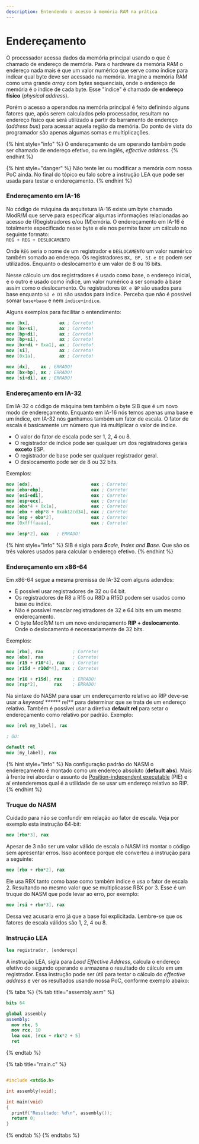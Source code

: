 ```yaml
---
description: Entendendo o acesso à memória RAM na prática
---
```


# Endereçamento

O processador acessa dados da memória principal usando o que é chamado de endereço de memória. Para o hardware da memória RAM o endereço nada mais é que um valor numérico que serve como índice para indicar qual byte deve ser acessado na memória. Imagine a memória RAM como uma grande _array_ com _bytes_ sequenciais, onde o endereço de memória é o índice de cada byte. Esse "índice" é chamado de **endereço físico** (_physical address_).

Porém o acesso a operandos na memória principal é feito definindo alguns fatores que, após serem calculados pelo processador, resultam no endereço físico que será utilizado a partir do barramento de endereço (_address bus_) para acessar aquela região da memória. Do ponto de vista do programador são apenas algumas somas e multiplicações.

{% hint style="info" %}
O endereçamento de um operando também pode ser chamado de endereço efetivo, ou em inglês, _effective address_.
{% endhint %}

{% hint style="danger" %}
Não tente ler ou modificar a memória com nossa PoC ainda. No final do tópico eu falo sobre a instrução LEA que pode ser usada para testar o endereçamento.
{% endhint %}

### Endereçamento em IA-16

No código de máquina da arquitetura IA-16 existe um byte chamado ModR/M que serve para especificar algumas informações relacionadas ao acesso de (R)egistradores e/ou (M)emória. O endereçamento em IA-16 é totalmente especificado nesse byte e ele nos permite fazer um cálculo no seguinte formato:\
`REG + REG + DESLOCAMENTO`

Onde `REG` seria o nome de um registrador e `DESLOCAMENTO` um valor numérico também somado ao endereço. Os registradores `BX, BP, SI e DI` podem ser utilizados. Enquanto o deslocamento é um valor de 8 ou 16 bits.

Nesse cálculo um dos registradores é usado como base, o endereço inicial, e o outro é usado como índice, um valor numérico a ser somado à base assim como o deslocamento. Os registradores `BX e BP` são usados para base enquanto `SI e DI` são usados para índice. Perceba que não é possível somar `base+base` e nem `índice+índice`.

Alguns exemplos para facilitar o entendimento:

```nasm
mov [bx],           ax ; Correto!
mov [bx+si],        ax ; Correto!
mov [bp+di],        ax ; Correto!
mov [bp+si],        ax ; Correto!
mov [bx+di + 0xa1], ax ; Correto!
mov [si],           ax ; Correto!
mov [0x1a],         ax ; Correto!

mov [dx],    ax ; ERRADO!
mov [bx+bp], ax ; ERRADO!
mov [si+di], ax ; ERRADO!
```

### Endereçamento em IA-32

Em IA-32 o código de máquina tem também o byte SIB que é um novo modo de endereçamento. Enquanto em IA-16 nós temos apenas uma base e um índice, em IA-32 nós ganhamos também um fator de escala. O fator de escala é basicamente um número que irá multiplicar o valor de índice.

* O valor do fator de escala pode ser 1, 2, 4 ou 8.
* O registrador de índice pode ser qualquer um dos registradores gerais **exceto** ESP.
* O registrador de base pode ser qualquer registrador geral.
* O deslocamento pode ser de 8 ou 32 bits.

Exemplos:

```nasm
mov [edx],                      eax ; Correto!
mov [ebx+ebp],                  eax ; Correto!
mov [esi+edi],                  eax ; Correto!
mov [esp+ecx],                  eax ; Correto!
mov [ebx*4 + 0x1a],             eax ; Correto!
mov [ebx + ebp*8 + 0xab12cd34], eax ; Correto!
mov [esp + ebx*2],              eax ; Correto!
mov [0xffffaaaa],               eax ; Correto!

mov [esp*2], eax   ; ERRADO!
```

{% hint style="info" %}
SIB é sigla para _**S**cale, **I**ndex and **B**ase_. Que são os três valores usados para calcular o endereço efetivo.
{% endhint %}

### Endereçamento em x86-64

Em x86-64 segue a mesma premissa de IA-32 com alguns adendos:

* É possível usar registradores de 32 ou 64 bit.
* Os registradores de R8 a R15 ou R8D a R15D podem ser usados como base ou índice.
* Não é possível mesclar registradores de 32 e 64 bits em um mesmo endereçamento.
* O byte ModR/M tem um novo endereçamento **RIP + deslocamento**. Onde o deslocamento é necessariamente de 32 bits.

Exemplos:

```nasm
mov [rbx], rax           ; Correto!
mov [ebx], rax           ; Correto!
mov [r15 + r10*4], rax   ; Correto!
mov [r15d + r10d*4], rax ; Correto!

mov [r10 + r15d], rax    ; ERRADO!
mov [rsp*2],      rax    ; ERRADO!
```

Na sintaxe do NASM para usar um endereçamento relativo ao RIP deve-se usar a _keyword ****_** rel** para determinar que se trata de um endereço relativo. Também é possível usar a diretiva **default rel** para setar o endereçamento como relativo por padrão. Exemplo:

```nasm
mov [rel my_label], rax

; OU:

default rel
mov [my_label], rax
```

{% hint style="info" %}
Na configuração padrão do NASM o endereçamento é montado como um endereço absoluto (**default abs**). Mais à frente irei abordar o assunto de [Position-independent executable](../aprofundando-em-assembly/position-independent-executable.md) (PIE) e aí entenderemos qual é a utilidade de se usar um endereço relativo ao RIP.
{% endhint %}

### Truque do NASM

Cuidado para não se confundir em relação ao fator de escala. Veja por exemplo esta instrução 64-bit:

```nasm
mov [rbx*3], rax
```

Apesar de 3 não ser um valor válido de escala o NASM irá montar o código sem apresentar erros. Isso acontece porque ele converteu a instrução para a seguinte:

```nasm
mov [rbx + rbx*2], rax
```

Ele usa RBX tanto como base como também índice e usa o fator de escala 2. Resultando no mesmo valor que se multiplicasse RBX por 3. Esse é um truque do NASM que pode levar ao erro, por exemplo:

```nasm
mov [rsi + rbx*3], rax
```

Dessa vez acusaria erro já que a base foi explicitada. Lembre-se que os fatores de escala válidos são 1, 2, 4 ou 8.

### Instrução LEA

```nasm
lea registrador, [endereço]
```

A instrução LEA, sigla para _Load Effective Address_, calcula o endereço efetivo do segundo operando e armazena o resultado do cálculo em um registrador. Essa instrução pode ser útil para testar o cálculo do _effective address_ e ver os resultados usando nossa PoC, conforme exemplo abaixo:

{% tabs %}
{% tab title="assembly.asm" %}
```nasm
bits 64

global assembly
assembly:
  mov rbx, 5
  mov rcx, 10
  lea eax, [rcx + rbx*2 + 5]
  ret
```
{% endtab %}

{% tab title="main.c" %}
```c
#include <stdio.h>

int assembly(void);

int main(void)
{
  printf("Resultado: %d\n", assembly());
  return 0;
}
```
{% endtab %}
{% endtabs %}

